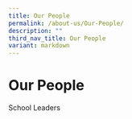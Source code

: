 ```yaml
---
title: Our People
permalink: /about-us/Our-People/
description: ""
third_nav_title: Our People
variant: markdown
---
```

# Our People

School Leaders
